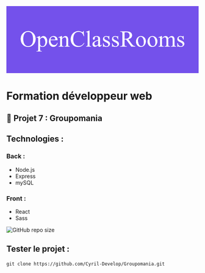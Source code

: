 ![formation](./images/OpenClassRooms.png)

# Formation développeur web

## 📎 Projet 7 : Groupomania

## Technologies :

### Back :
- Node.js
- Express
- mySQL

### Front : 
- React
- Sass

![GitHub repo size](https://img.shields.io/github/repo-size/Cyril-Develop/Groupomania?style=for-the-badge)

## Tester le projet :

```terminal
git clone https://github.com/Cyril-Develop/Groupomania.git
```
